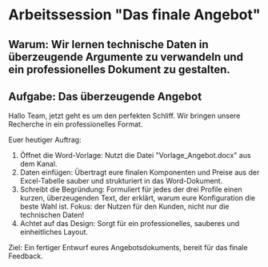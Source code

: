 # Arbeitssession "Das finale Angebot"

## Warum: Wir lernen technische Daten in überzeugende Argumente zu verwandeln und ein professionelles Dokument zu gestalten.

## Aufgabe: Das überzeugende Angebot

Hallo Team,
jetzt geht es um den perfekten Schliff. Wir bringen unsere Recherche in ein professionelles Format.

Euer heutiger Auftrag:
1. Öffnet die Word-Vorlage: Nutzt die Datei "Vorlage_Angebot.docx" aus dem Kanal.
2. Daten einfügen: Übertragt eure finalen Komponenten und Preise aus der Excel-Tabelle sauber und strukturiert in das Word-Dokument.
3. Schreibt die Begründung: Formuliert für jedes der drei Profile einen kurzen, überzeugenden Text, der erklärt, warum eure Konfiguration die beste Wahl ist. Fokus: der Nutzen für den Kunden, nicht nur die technischen Daten!
4. Achtet auf das Design: Sorgt für ein professionelles, sauberes und einheitliches Layout.

Ziel: Ein fertiger Entwurf eures Angebotsdokuments, bereit für das finale Feedback. 

